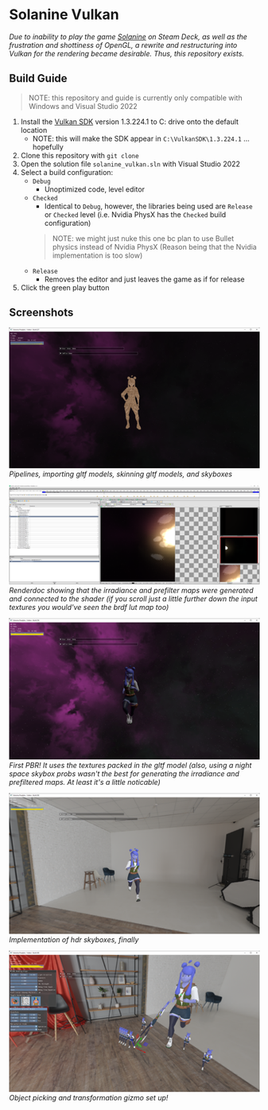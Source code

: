 # Solanine Vulkan

*Due to inability to play the game [Solanine](https://github.com/TimoGuy/DemoEngine) on Steam Deck, as well as the frustration and shottiness of OpenGL, a rewrite and restructuring into Vulkan for the rendering became desirable. Thus, this repository exists.*

## Build Guide

> NOTE: this repository and guide is currently only compatible with Windows and Visual Studio 2022

1. Install the [Vulkan SDK](https://vulkan.lunarg.com/sdk/home) version 1.3.224.1 to C: drive onto the default location
   - NOTE: this will make the SDK appear in `C:\VulkanSDK\1.3.224.1` ... hopefully
2. Clone this repository with `git clone`
3. Open the solution file `solanine_vulkan.sln` with Visual Studio 2022
4. Select a build configuration:
   - `Debug`
     - Unoptimized code, level editor
   - `Checked`
     - Identical to `Debug`, however, the libraries being used are `Release` or `Checked` level (i.e. Nvidia PhysX has the `Checked` build configuration)
     > NOTE: we might just nuke this one bc plan to use Bullet physics instead of Nvidia PhysX (Reason being that the Nvidia implementation is too slow)
   - `Release`
     - Removes the editor and just leaves the game as if for release
5. Click the green play button

## Screenshots

![Pipelines, importing gltf models, skinning gltf models, and skyboxes](etc/Solanine%20Prealpha%20-%20Vulkan%20-%20Build%20227%2010_15_2022%2013_14_52.png)
*Pipelines, importing gltf models, skinning gltf models, and skyboxes*

![Renderdoc showing that the irradiance and prefilter maps were generated and connected to the shader (if you scroll just a little further down the input textures you would've seen the brdf lut map too)](etc/RenderDoc%20v1.21%2010_16_2022%2001_05_22.png)
*Renderdoc showing that the irradiance and prefilter maps were generated and connected to the shader (if you scroll just a little further down the input textures you would've seen the brdf lut map too)*

![First PBR! It uses the textures packed in the gltf model (also, using a night space skybox probs wasn't the best for generating the irradiance and prefiltered maps. At least it's a little noticable)](etc/Solanine%20Prealpha%20-%20Vulkan%20-%20Build%20256%2010_17_2022%2002_43_46.png)
*First PBR! It uses the textures packed in the gltf model (also, using a night space skybox probs wasn't the best for generating the irradiance and prefiltered maps. At least it's a little noticable)*

![Implementation of hdr skyboxes, finally](etc/Solanine%20Prealpha%20-%20Vulkan%20-%20Build%20292%2010_17_2022%2020_15_50.png)
*Implementation of hdr skyboxes, finally*

![Object picking and transformation gizmo set up!](etc/Solanine%20Prealpha%20-%20Vulkan%20-%20Build%20385%2010_21_2022%2023_32_01.png)
*Object picking and transformation gizmo set up!*
